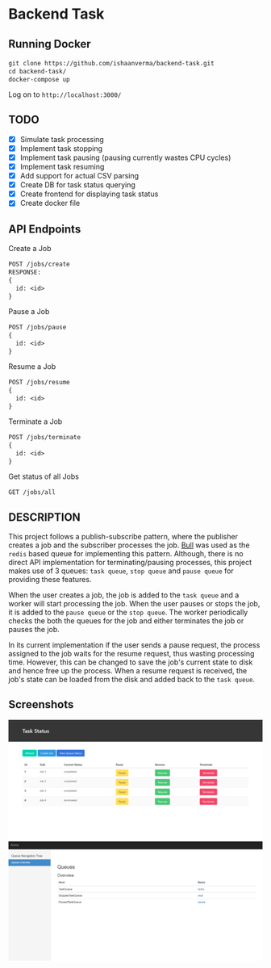 # Backend Task
## Running Docker
```
git clone https://github.com/ishaanverma/backend-task.git
cd backend-task/
docker-compose up
```
Log on to `http://localhost:3000/`

## TODO
- [x] Simulate task processing
- [x] Implement task stopping
- [x] Implement task pausing (pausing currently wastes CPU cycles)
- [x] Implement task resuming
- [x] Add support for actual CSV parsing
- [x] Create DB for task status querying
- [x] Create frontend for displaying task status
- [x] Create docker file

## API Endpoints
Create a Job
```
POST /jobs/create
RESPONSE:
{
  id: <id>
}
```

Pause a Job
```
POST /jobs/pause
{
  id: <id>
}
```

Resume a Job
```
POST /jobs/resume
{
  id: <id>
}
```

Terminate a Job
```
POST /jobs/terminate
{
  id: <id>
}
```

Get status of all Jobs
```
GET /jobs/all
```

## DESCRIPTION
This project follows a publish-subscribe pattern, where the publisher creates a job and the subscriber processes the job. [Bull](https://github.com/OptimalBits/bull) was used as the `redis` based queue for implementing this pattern. Although, there is no direct API implementation for terminating/pausing processes, this project makes use of 3 queues: `task queue`, `stop queue` and `pause queue` for providing these features.

When the user creates a job, the job is added to the `task queue` and a worker will start processing the job. When the user pauses or stops the job, it is added to the `pause queue` or the `stop queue`. The worker periodically checks the both the queues for the job and either terminates the job or pauses the job.

In its current implementation if the user sends a pause request, the process assigned to the job waits for the resume request, thus wasting processing time. However, this can be changed to save the job's current state to disk and hence free up the process. When a resume request is received, the job's state can be loaded from the disk and added back to the `task queue`. 

## Screenshots
![Screenshot 1](./screenshots/Screenshot_4.png)
![Screenshot 2](./screenshots/Screenshot_5.png)
